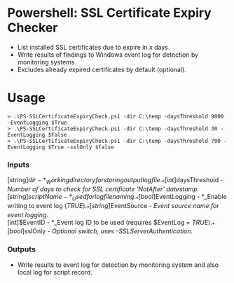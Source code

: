 # Powershell: SSL Certificate Expiry Checker
- List installed SSL certificates due to expire in x days.  
- Write results of findings to Windows event log for detection by monitoring systems.   
- Excludes already expired certificates by default (optional).   

# Usage   
```
> .\PS-SSLCertificateExpiryCheck.ps1 -dir C:\temp -daysThreshold 9000 -EventLogging $True   
> .\PS-SSLCertificateExpiryCheck.ps1 -dir C:\temp -daysThreshold 30 -EventLogging $False   
> .\PS-SSLCertificateExpiryCheck.ps1 -dir C:\temp -daysThreshold 700 -EventLogging $True -sslOnly $false
```

### Inputs   
[string]$dir - *_Working directory for storing output log file._*   
[int]$daysThreshold - *_Number of days to check for SSL certificate 'NotAfter' datestamp._*    
[string]$scriptName - *_Used for log file naming._*     
[bool]$EventLogging - *_Enable writing to event log ($TRUE)._*    
[string]$EventSource - *_Event source name for event logging._*    
[int]$EventID - *_Event log ID to be used (requires $EventLog = $TRUE)._*    
[bool]$sslOnly - *_Optional switch, uses -SSLServerAuthentication._*    
   
### Outputs   
- Write results to event log for detection by monitoring system and also local log for script record.   
